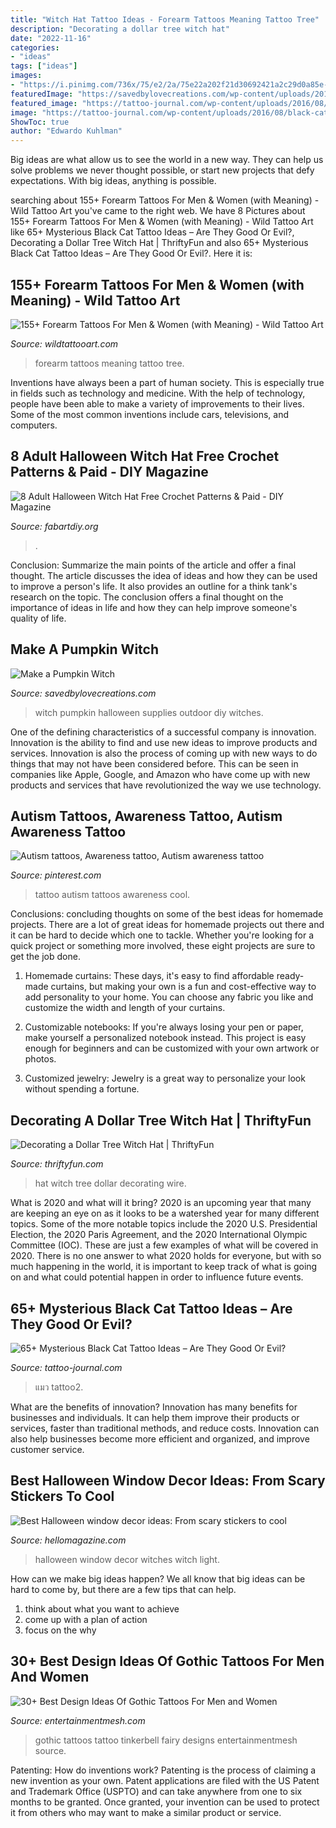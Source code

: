 ```yaml
---
title: "Witch Hat Tattoo Ideas - Forearm Tattoos Meaning Tattoo Tree"
description: "Decorating a dollar tree witch hat"
date: "2022-11-16"
categories:
- "ideas"
tags: ["ideas"]
images:
- "https://i.pinimg.com/736x/75/e2/2a/75e22a202f21d30692421a2c29d0a85e--ideas.jpg"
featuredImage: "https://savedbylovecreations.com/wp-content/uploads/2012/10/PumpkinWitch3.png"
featured_image: "https://tattoo-journal.com/wp-content/uploads/2016/08/black-cat-tattoo2.jpg"
image: "https://tattoo-journal.com/wp-content/uploads/2016/08/black-cat-tattoo2.jpg"
ShowToc: true
author: "Edwardo Kuhlman"
---
```



Big ideas are what allow us to see the world in a new way. They can help us solve problems we never thought possible, or start new projects that defy expectations. With big ideas, anything is possible.

	

		
searching about 155+ Forearm Tattoos For Men &amp; Women (with Meaning) - Wild Tattoo Art you've came to the right web. We have 8 Pictures about 155+ Forearm Tattoos For Men &amp; Women (with Meaning) - Wild Tattoo Art like 65+ Mysterious Black Cat Tattoo Ideas – Are They Good Or Evil?, Decorating a Dollar Tree Witch Hat | ThriftyFun and also 65+ Mysterious Black Cat Tattoo Ideas – Are They Good Or Evil?. Here it is:
		
    
## 155+ Forearm Tattoos For Men &amp; Women (with Meaning) - Wild Tattoo Art

<img loading=lazy src="https://www.wildtattooart.com/wp-content/uploads/2017/02/forearm-tattoos-0202174.jpg" onerror="this.onerror=null;this.src='https://tse1.mm.bing.net/th?id=OIP.FOAnKEen3LokSVXp-yu05AHaKA&amp;pid=15.1';" alt="155+ Forearm Tattoos For Men &amp; Women (with Meaning) - Wild Tattoo Art">

_Source: wildtattooart.com_

>forearm tattoos meaning tattoo tree. 

	

Inventions have always been a part of human society. This is especially true in fields such as technology and medicine. With the help of technology, people have been able to make a variety of improvements to their lives. Some of the most common inventions include cars, televisions, and computers.

    
## 8 Adult Halloween Witch Hat Free Crochet Patterns &amp; Paid - DIY Magazine

<img loading=lazy src="https://fabartdiy.org/wp-content/uploads/2019/09/Halloween-Witch-Hat-Free-Crochet-Patterns-f.jpg" onerror="this.onerror=null;this.src='https://tse3.mm.bing.net/th?id=OIP.pmO3UTdmqVkt6a6ilHnrIgHaEV&amp;pid=15.1';" alt="8 Adult Halloween Witch Hat Free Crochet Patterns &amp; Paid - DIY Magazine">

_Source: fabartdiy.org_

>. 

	

Conclusion: Summarize the main points of the article and offer a final thought.
The article discusses the idea of ideas and how they can be used to improve a person's life. It also provides an outline for a think tank's research on the topic. The conclusion offers a final thought on the importance of ideas in life and how they can help improve someone's quality of life.

    
## Make A Pumpkin Witch

<img loading=lazy src="https://savedbylovecreations.com/wp-content/uploads/2012/10/PumpkinWitch3.png" onerror="this.onerror=null;this.src='https://tse2.mm.bing.net/th?id=OIP.gbzMgKffacUV8WU_z9nDQgHaKQ&amp;pid=15.1';" alt="Make a Pumpkin Witch">

_Source: savedbylovecreations.com_

>witch pumpkin halloween supplies outdoor diy witches. 

	

One of the defining characteristics of a successful company is innovation. Innovation is the ability to find and use new ideas to improve products and services. Innovation is also the process of coming up with new ways to do things that may not have been considered before. This can be seen in companies like Apple, Google, and Amazon who have come up with new products and services that have revolutionized the way we use technology.

    
## Autism Tattoos, Awareness Tattoo, Autism Awareness Tattoo

<img loading=lazy src="https://i.pinimg.com/736x/75/e2/2a/75e22a202f21d30692421a2c29d0a85e--ideas.jpg" onerror="this.onerror=null;this.src='https://tse1.mm.bing.net/th?id=OIP.R_iQ7_jq0-8yToeer8JNTAHaJ4&amp;pid=15.1';" alt="Autism tattoos, Awareness tattoo, Autism awareness tattoo">

_Source: pinterest.com_

>tattoo autism tattoos awareness cool. 

	

Conclusions: concluding thoughts on some of the best ideas for homemade projects.
There are a lot of great ideas for homemade projects out there and it can be hard to decide which one to tackle. Whether you're looking for a quick project or something more involved, these eight projects are sure to get the job done. 
1. Homemade curtains: These days, it's easy to find affordable ready-made curtains, but making your own is a fun and cost-effective way to add personality to your home. You can choose any fabric you like and customize the width and length of your curtains.

2. Customizable notebooks: If you're always losing your pen or paper, make yourself a personalized notebook instead. This project is easy enough for beginners and can be customized with your own artwork or photos.

3. Customized jewelry: Jewelry is a great way to personalize your look without spending a fortune.

    
## Decorating A Dollar Tree Witch Hat | ThriftyFun

<img loading=lazy src="https://img.thrfun.com/img/218/050/dollar_tree_witch_hat_9_x66.jpg" onerror="this.onerror=null;this.src='https://tse4.mm.bing.net/th?id=OIP.LkAm1AC1SIv1rREojiGqYQHaLH&amp;pid=15.1';" alt="Decorating a Dollar Tree Witch Hat | ThriftyFun">

_Source: thriftyfun.com_

>hat witch tree dollar decorating wire. 

	

What is 2020 and what will it bring?
2020 is an upcoming year that many are keeping an eye on as it looks to be a watershed year for many different topics. Some of the more notable topics include the 2020 U.S. Presidential Election, the 2020 Paris Agreement, and the 2020 International Olympic Committee (IOC). These are just a few examples of what will be covered in 2020. There is no one answer to what 2020 holds for everyone, but with so much happening in the world, it is important to keep track of what is going on and what could potential happen in order to influence future events.

    
## 65+ Mysterious Black Cat Tattoo Ideas – Are They Good Or Evil?

<img loading=lazy src="https://tattoo-journal.com/wp-content/uploads/2016/08/black-cat-tattoo2.jpg" onerror="this.onerror=null;this.src='https://tse2.mm.bing.net/th?id=OIP.TMsD-jaKJnmsznzzEXB9tQHaHa&amp;pid=15.1';" alt="65+ Mysterious Black Cat Tattoo Ideas – Are They Good Or Evil?">

_Source: tattoo-journal.com_

>แมว tattoo2. 

	

What are the benefits of innovation?
Innovation has many benefits for businesses and individuals. It can help them improve their products or services, faster than traditional methods, and reduce costs. Innovation can also help businesses become more efficient and organized, and improve customer service.

    
## Best Halloween Window Decor Ideas: From Scary Stickers To Cool

<img loading=lazy src="https://www.hellomagazine.com/imagenes/homes/2020101398982/best-halloween-window-decor-ideas/0-473-939/witches-hats-z.jpg" onerror="this.onerror=null;this.src='https://tse2.mm.bing.net/th?id=OIP.TjYtRE4fLxFdPQNtfE4c7QHaHa&amp;pid=15.1';" alt="Best Halloween window decor ideas: From scary stickers to cool">

_Source: hellomagazine.com_

>halloween window decor witches witch light. 

	

How can we make big ideas happen?
We all know that big ideas can be hard to come by, but there are a few tips that can help. 
1. think about what you want to achieve 
2. come up with a plan of action 
3. focus on the why 

    
## 30+ Best Design Ideas Of Gothic Tattoos For Men And Women

<img loading=lazy src="https://i2.wp.com/entertainmentmesh.com/wp-content/uploads/2015/10/Gothic-tinkerbell-tattoo-design.jpg" onerror="this.onerror=null;this.src='https://tse1.mm.bing.net/th?id=OIP.CQQbJnYd97FXtoyhzb3BmAHaJ4&amp;pid=15.1';" alt="30+ Best Design Ideas Of Gothic Tattoos For Men and Women">

_Source: entertainmentmesh.com_

>gothic tattoos tattoo tinkerbell fairy designs entertainmentmesh source. 

	

Patenting: How do inventions work?
Patenting is the process of claiming a new invention as your own. Patent applications are filed with the US Patent and Trademark Office (USPTO) and can take anywhere from one to six months to be granted. Once granted, your invention can be used to protect it from others who may want to make a similar product or service.

